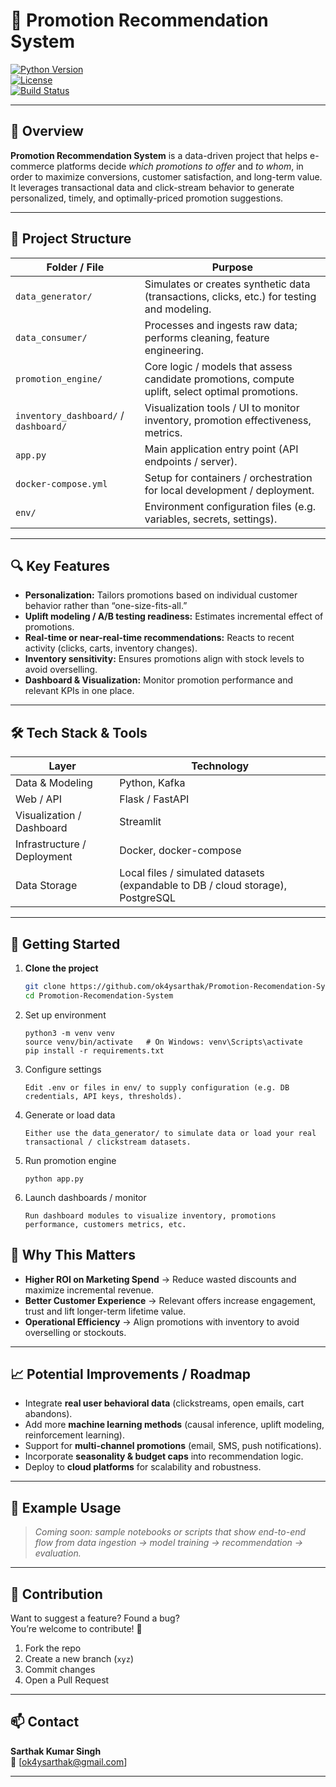 # 🚀 Promotion Recommendation System

[![Python Version](https://img.shields.io/badge/python-3.x-blue.svg)](https://www.python.org/)  
[![License](https://img.shields.io/badge/license-MIT-green.svg)](LICENSE)  
[![Build Status](https://img.shields.io/badge/build-passing-brightgreen)]()

---

## 🎯 Overview

**Promotion Recommendation System** is a data-driven project that helps e-commerce platforms decide *which promotions to offer* and *to whom*, in order to maximize conversions, customer satisfaction, and long-term value. It leverages transactional data and click-stream behavior to generate personalized, timely, and optimally-priced promotion suggestions.

---

## 📂 Project Structure

| Folder / File | Purpose |
|---|---|
| `data_generator/` | Simulates or creates synthetic data (transactions, clicks, etc.) for testing and modeling. |
| `data_consumer/` | Processes and ingests raw data; performs cleaning, feature engineering. |
| `promotion_engine/` | Core logic / models that assess candidate promotions, compute uplift, select optimal promotions. |
| `inventory_dashboard/` / `dashboard/` | Visualization tools / UI to monitor inventory, promotion effectiveness, metrics. |
| `app.py` | Main application entry point (API endpoints / server). |
| `docker-compose.yml` | Setup for containers / orchestration for local development / deployment. |
| `env/` | Environment configuration files (e.g. variables, secrets, settings). |

---

## 🔍 Key Features

- **Personalization:** Tailors promotions based on individual customer behavior rather than “one-size-fits-all.”  
- **Uplift modeling / A/B testing readiness:** Estimates incremental effect of promotions.  
- **Real-time or near-real-time recommendations:** Reacts to recent activity (clicks, carts, inventory changes).  
- **Inventory sensitivity:** Ensures promotions align with stock levels to avoid overselling.  
- **Dashboard & Visualization:** Monitor promotion performance and relevant KPIs in one place.

---

## 🛠️ Tech Stack & Tools

| Layer | Technology |
|---|---|
| Data & Modeling | Python, Kafka |
| Web / API | Flask / FastAPI |
| Visualization / Dashboard | Streamlit |
| Infrastructure / Deployment | Docker, docker-compose |
| Data Storage | Local files / simulated datasets (expandable to DB / cloud storage), PostgreSQL |

---

## 🚀 Getting Started

1. **Clone the project**  
   ```bash
   git clone https://github.com/ok4ysarthak/Promotion-Recomendation-System.git
   cd Promotion-Recomendation-System
   
2. Set up environment
   ```
   python3 -m venv venv
   source venv/bin/activate   # On Windows: venv\Scripts\activate
   pip install -r requirements.txt
3. Configure settings
   ```
   Edit .env or files in env/ to supply configuration (e.g. DB credentials, API keys, thresholds).
5. Generate or load data
   ```
   Either use the data_generator/ to simulate data or load your real transactional / clickstream datasets.
6. Run promotion engine
   ```
   python app.py
7. Launch dashboards / monitor
   ```
   Run dashboard modules to visualize inventory, promotions performance, customers metrics, etc.

## 🌟 Why This Matters

- **Higher ROI on Marketing Spend** → Reduce wasted discounts and maximize incremental revenue.  
- **Better Customer Experience** → Relevant offers increase engagement, trust and lift longer-term lifetime value.  
- **Operational Efficiency** → Align promotions with inventory to avoid overselling or stockouts.  

---

## 📈 Potential Improvements / Roadmap

- Integrate **real user behavioral data** (clickstreams, open emails, cart abandons).  
- Add more **machine learning methods** (causal inference, uplift modeling, reinforcement learning).  
- Support for **multi-channel promotions** (email, SMS, push notifications).  
- Incorporate **seasonality & budget caps** into recommendation logic.  
- Deploy to **cloud platforms** for scalability and robustness.  

---

## 🧪 Example Usage

> *Coming soon: sample notebooks or scripts that show end-to-end flow from data ingestion → model training → recommendation → evaluation.*

---

## 🤝 Contribution

Want to suggest a feature? Found a bug?  
You’re welcome to contribute! 🎉  

1. Fork the repo  
2. Create a new branch (`xyz`)  
3. Commit changes  
4. Open a Pull Request  

---

## 📫 Contact

**Sarthak Kumar Singh**  
📧 [ok4ysarthak@gmail.com]  

---

